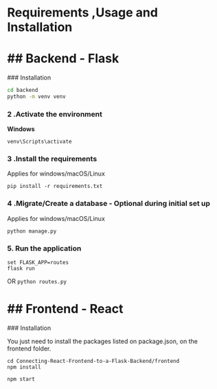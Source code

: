 # Requirements ,Usage and Installation
<h1>## Backend - Flask</h1>
### Installation
                              
```bash
cd backend
python -m venv venv
```
  
### 2 .Activate the environment
          
**Windows** 

```venv\Scripts\activate```
          
### 3 .Install the requirements

Applies for windows/macOS/Linux

```pip install -r requirements.txt```

### 4 .Migrate/Create a database - Optional during initial set up

Applies for windows/macOS/Linux

```python manage.py```

### 5. Run the application 

```
set FLASK_APP=routes
flask run
```
OR 
`python routes.py`


<h1>## Frontend - React</h1>
### Installation

You just need to install the packages listed on package.json, on the frontend folder.

```
cd Connecting-React-Frontend-to-a-Flask-Backend/frontend
npm install
```

`npm start`

